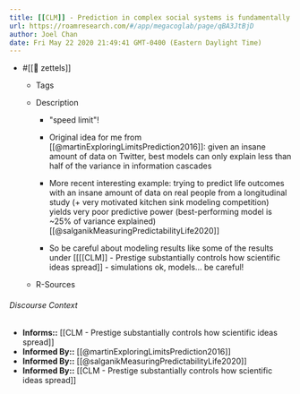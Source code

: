```yaml
---
title: [[CLM]] - Prediction in complex social systems is fundamentally limited
url: https://roamresearch.com/#/app/megacoglab/page/qBA3JtBjD
author: Joel Chan
date: Fri May 22 2020 21:49:41 GMT-0400 (Eastern Daylight Time)
---
```


- #[[🌲 zettels]]

    - Tags

    - Description

        - "speed limit"!

        - Original idea for me from [[@martinExploringLimitsPrediction2016]]: given an insane amount of data on Twitter, best models can only explain less than half of the variance in information cascades

        - More recent interesting example: trying to predict life outcomes with an insane amount of data on real people from a longitudinal study (+ very motivated kitchen sink modeling competition) yields very poor predictive power (best-performing model is ~25% of variance explained)  [[@salganikMeasuringPredictabilityLife2020]]

        - So be careful about modeling results like some of the results under [[[[CLM]] - Prestige substantially controls how scientific ideas spread]] - simulations ok, models... be careful!

    - R-Sources

###### Discourse Context

- **Informs::** [[CLM - Prestige substantially controls how scientific ideas spread]]
- **Informed By::** [[@martinExploringLimitsPrediction2016]]
- **Informed By::** [[@salganikMeasuringPredictabilityLife2020]]
- **Informed By::** [[CLM - Prestige substantially controls how scientific ideas spread]]
